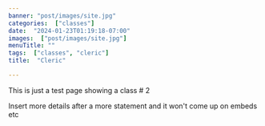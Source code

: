 ```yaml
---
banner: "post/images/site.jpg"
categories:  ["classes"]
date:  "2024-01-23T01:19:18-07:00"
images:  ["post/images/site.jpg"]
menuTitle: ""
tags:  ["classes", "cleric"]
title:  "Cleric"

---
```

This is just a test page showing a class # 2
<!--more-->

Insert more details after a more statement and it won't come up on embeds etc